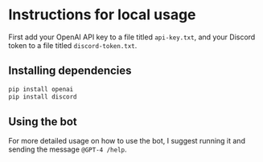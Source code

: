 # Instructions for local usage

First add your OpenAI API key to a file titled `api-key.txt`, and your Discord token to a file titled `discord-token.txt`.

## Installing dependencies

```bash
pip install openai
pip install discord
```

## Using the bot

For more detailed usage on how to use the bot, I suggest running it and sending the message `@GPT-4 /help`.